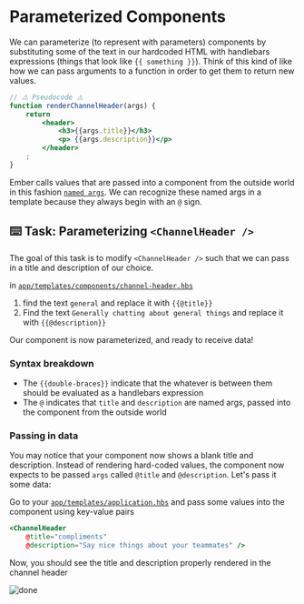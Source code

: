 # Parameterized Components

We can parameterize (to represent with parameters) components by substituting some of the text in our hardcoded HTML with handlebars expressions (things that look like `{{ something }}`). Think of this kind of like how we can pass arguments to a function in order to get them to return new values.

```jsx
// ⚠️️ Pseudocode ⚠️
function renderChannelHeader(args) {
    return
        <header>
            <h3>{{args.title}}</h3>
            <p> {{args.description}}</p>
        </header>
    ;
}
```

Ember calls values that are passed into a component from the outside world in this fashion [`named args`](https://github.com/emberjs/rfcs/blob/master/text/0276-named-args.md). We can recognize these named args in a template because they always begin with an `@` sign.

## ⌨️ Task: Parameterizing `<ChannelHeader />`

The goal of this task is to modify `<ChannelHeader />` such that we can pass in a title and description of our choice.

in [`app/templates/components/channel-header.hbs`](../app/templates/components/channel-header.hbs)

1.  find the text `general` and replace it with `{{@title}}`
2.  Find the text `Generally chatting about general things` and replace it with `{{@description}}`

Our component is now parameterized, and ready to receive data!

### Syntax breakdown

- The `{{double-braces}}` indicate that the whatever is between them should be evaluated as a handlebars expression
- The `@` indicates that `title` and `description` are named args, passed into the component from the outside world

### Passing in data

You may notice that your component now shows a blank title and description. Instead of rendering hard-coded values, the component now expects to be passed `args` called `@title` and `@description`. Let's pass it some data:

Go to your [`app/templates/application.hbs`](../app/templates/application.hbs) and pass some values into the component using key-value pairs

```hbs
<ChannelHeader
    @title="compliments"
    @description="Say nice things about your teammates" />
```

Now, you should see the title and description properly rendered in the channel header

![done](./img/03-parameterized-components/done.png)
